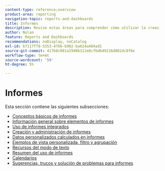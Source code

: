 ```yaml
---
content-type: reference;overview
product-area: reporting
navigation-topic: reports-and-dashboards
title: Informes
description: Revise estas áreas para comprender cómo utilizar la creación de informes en Adobe Workfront.
author: Nolan
feature: Reports and Dashboards
recommendations: noDisplay, noCatalog
exl-id: b7117ff8-5353-4766-b982-ba624a484ad1
source-git-commit: 417b8c081a1940b112e8cfbd6d9216d802dc8f8e
workflow-type: tm+mt
source-wordcount: '59'
ht-degree: 5%

---
```


# Informes

Esta sección contiene las siguientes subsecciones:

* [Conceptos básicos de informes](../../reports-and-dashboards/reports/reporting/reporting-basics.md)
* [Información general sobre elementos de informes](../../reports-and-dashboards/reports/reporting-elements/reporting-elements-overview.md)
* [Uso de informes integrados](../../reports-and-dashboards/reports/using-built-in-reports/use-built-in-reports.md)
* [Creación y administración de informes](../../reports-and-dashboards/reports/creating-and-managing-reports/create-manage-reports.md)
* [Datos personalizados calculados en informes](../../reports-and-dashboards/reports/calc-cstm-data-reports/calculated-custom-data-reports.md)
* [Ejemplos de vista personalizada, filtro y agrupación](../../reports-and-dashboards/reports/custom-view-filter-grouping-samples/custom-view-filter-grouping-samples.md)
* [Recursos del modo de texto](../../reports-and-dashboards/reports/text-mode/text-mode-resources.md)
* [Resumen del uso de informes](../../reports-and-dashboards/reports/report-usage/report-usage-overview.md)
* [Calendarios](../../reports-and-dashboards/reports/calendars/calendars.md)
* [Sugerencias, trucos y solución de problemas para informes](../../reports-and-dashboards/reports/tips-tricks-and-troubleshooting/tips-troubleshooting-reports.md)

<!--outdated: For in-depth training on reports, see  [Basic Report Creation Program for the new Workfront experience](https://one.workfront.com/s/basic-report-creation-program).-->
